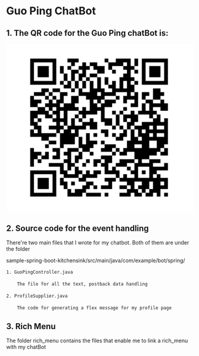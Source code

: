 # Guo Ping ChatBot

## 1. The QR code for the Guo Ping chatBot is:

<p align="center">
	<img src="https://github.com/guoping0408/GuoPingChatbot/blob/main/QR%20code/qrcode.png">
</p>

## 2. Source code for the event handling

There're two main files that I wrote for my chatbot. Both of them are under the folder 

sample-spring-boot-kitchensink/src/main/java/com/example/bot/spring/

	1. GuoPingController.java

	    The file for all the text, postback data handling

	2. ProfileSupplier.java

	    The code for generating a flex message for my profile page
	    
## 3. Rich Menu
	    
The folder rich_menu contains the files that enable me to link a rich_menu with my chatBot
